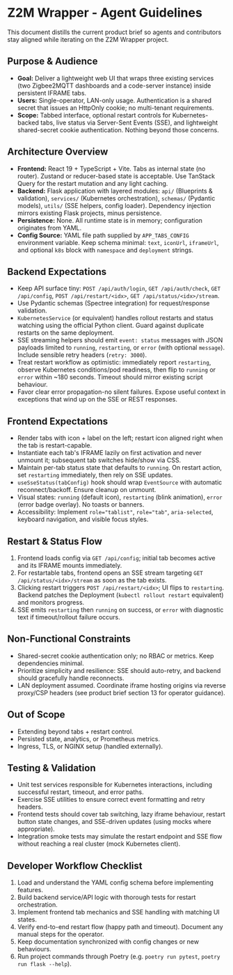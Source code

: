 # Z2M Wrapper - Agent Guidelines

This document distills the current product brief so agents and contributors stay aligned while iterating on the Z2M Wrapper project.

## Purpose & Audience
- **Goal:** Deliver a lightweight web UI that wraps three existing services (two Zigbee2MQTT dashboards and a code-server instance) inside persistent IFRAME tabs.
- **Users:** Single-operator, LAN-only usage. Authentication is a shared secret that issues an HttpOnly cookie; no multi-tenant requirements.
- **Scope:** Tabbed interface, optional restart controls for Kubernetes-backed tabs, live status via Server-Sent Events (SSE), and lightweight shared-secret cookie authentication. Nothing beyond those concerns.

## Architecture Overview
- **Frontend:** React 19 + TypeScript + Vite. Tabs as internal state (no router). Zustand or reducer-based state is acceptable. Use TanStack Query for the restart mutation and any light caching.
- **Backend:** Flask application with layered modules: `api/` (Blueprints & validation), `services/` (Kubernetes orchestration), `schemas/` (Pydantic models), `utils/` (SSE helpers, config loader). Dependency injection mirrors existing Flask projects, minus persistence.
- **Persistence:** None. All runtime state is in memory; configuration originates from YAML.
- **Config Source:** YAML file path supplied by `APP_TABS_CONFIG` environment variable. Keep schema minimal: `text`, `iconUrl`, `iframeUrl`, and optional `k8s` block with `namespace` and `deployment` strings.

## Backend Expectations
- Keep API surface tiny: `POST /api/auth/login`, `GET /api/auth/check`, `GET /api/config`, `POST /api/restart/<idx>`, `GET /api/status/<idx>/stream`.
- Use Pydantic schemas (Spectree integration) for request/response validation.
- `KubernetesService` (or equivalent) handles rollout restarts and status watching using the official Python client. Guard against duplicate restarts on the same deployment.
- SSE streaming helpers should emit `event: status` messages with JSON payloads limited to `running`, `restarting`, or `error` (with optional `message`). Include sensible retry headers (`retry: 3000`).
- Treat restart workflow as optimistic: immediately report `restarting`, observe Kubernetes conditions/pod readiness, then flip to `running` or `error` within ~180 seconds. Timeout should mirror existing script behaviour.
- Favor clear error propagation-no silent failures. Expose useful context in exceptions that wind up on the SSE or REST responses.

## Frontend Expectations
- Render tabs with icon + label on the left; restart icon aligned right when the tab is restart-capable.
- Instantiate each tab's IFRAME lazily on first activation and never unmount it; subsequent tab switches hide/show via CSS.
- Maintain per-tab status state that defaults to `running`. On restart action, set `restarting` immediately, then rely on SSE updates.
- `useSseStatus(tabConfig)` hook should wrap `EventSource` with automatic reconnect/backoff. Ensure cleanup on unmount.
- Visual states: `running` (default icon), `restarting` (blink animation), `error` (error badge overlay). No toasts or banners.
- Accessibility: Implement `role="tablist"`, `role="tab"`, `aria-selected`, keyboard navigation, and visible focus styles.

## Restart & Status Flow
1. Frontend loads config via `GET /api/config`; initial tab becomes active and its IFRAME mounts immediately.
2. For restartable tabs, frontend opens an SSE stream targeting `GET /api/status/<idx>/stream` as soon as the tab exists.
3. Clicking restart triggers `POST /api/restart/<idx>`; UI flips to `restarting`. Backend patches the Deployment (`kubectl rollout restart` equivalent) and monitors progress.
4. SSE emits `restarting` then `running` on success, or `error` with diagnostic text if timeout/rollout failure occurs.

## Non-Functional Constraints
- Shared-secret cookie authentication only; no RBAC or metrics. Keep dependencies minimal.
- Prioritize simplicity and resilience: SSE should auto-retry, and backend should gracefully handle reconnects.
- LAN deployment assumed. Coordinate iframe hosting origins via reverse proxy/CSP headers (see product brief section 13 for operator guidance).

## Out of Scope
- Extending beyond tabs + restart control.
- Persisted state, analytics, or Prometheus metrics.
- Ingress, TLS, or NGINX setup (handled externally).

## Testing & Validation
- Unit test services responsible for Kubernetes interactions, including successful restart, timeout, and error paths.
- Exercise SSE utilities to ensure correct event formatting and retry headers.
- Frontend tests should cover tab switching, lazy iframe behaviour, restart button state changes, and SSE-driven updates (using mocks where appropriate).
- Integration smoke tests may simulate the restart endpoint and SSE flow without reaching a real cluster (mock Kubernetes client).

## Developer Workflow Checklist
1. Load and understand the YAML config schema before implementing features.
2. Build backend service/API logic with thorough tests for restart orchestration.
3. Implement frontend tab mechanics and SSE handling with matching UI states.
4. Verify end-to-end restart flow (happy path and timeout). Document any manual steps for the operator.
5. Keep documentation synchronized with config changes or new behaviours.
6. Run project commands through Poetry (e.g. `poetry run pytest`, `poetry run flask --help`).
